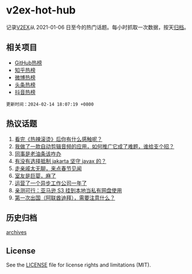 # v2ex-hot-hub

 记录[V2EX](https://www.v2ex.com/)从 2021-01-06 日至今的热门话题。每小时抓取一次数据，按天[归档](archives)。
 
 ## 相关项目

- [GitHub热榜](https://github.com/snaildev/github-hot-hub)
- [知乎热榜](https://github.com/snaildev/zhihu-hot-hub)
- [微博热榜](https://github.com/snaildev/weibo-hot-hub)
- [头条热榜](https://github.com/snaildev/toutiao-hot-hub)
- [抖音热榜](https://github.com/snaildev/douyin-hot-hub)


 `更新时间：2024-02-14 18:07:19 +0800`

## 热议话题

1. [看完《热辣滚烫》后你有什么感触呢？](https://www.v2ex.com/t/1015563)
1. [我做了一款自动剪辑音频的应用，如何推广它成了难题，谁给支个招？](https://www.v2ex.com/t/1015529)
1. [同事是老油条该咋办](https://www.v2ex.com/t/1015575)
1. [有没有选择抵制 jakarta 坚守 javax 的？](https://www.v2ex.com/t/1015516)
1. [走亲戚太无聊，来点春节见闻](https://www.v2ex.com/t/1015569)
1. [室友是巨婴，麻了](https://www.v2ex.com/t/1015556)
1. [运营了一个异步工作公司一年了](https://www.v2ex.com/t/1015557)
1. [亲测可行：亚马逊 S3 挂到本地当私有网盘使用](https://www.v2ex.com/t/1015550)
1. [第一次出国（阿联酋迪拜），需要注意什么？](https://www.v2ex.com/t/1015579)

## 历史归档

[archives](archives)

## License

See the [LICENSE](LICENSE) file for license rights and limitations (MIT).

